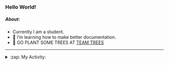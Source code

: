 ### Hello World!

##### About:
- Currently I am a student.
- 🌱 I’m learning how to make better documentation.
- 🌱 GO PLANT SOME TREES AT [TEAM TREES](https://teamtrees.org/)

---
<details>
  <summary>:zap: My Activity:</summary>
  
<!--START_SECTION:waka-->
![Code Time](http://img.shields.io/badge/Code%20Time-1%2C132%20hrs%204%20mins-blue)

**I'm a Night 🦉** 

```text
🌞 Morning                1184 commits        ██░░░░░░░░░░░░░░░░░░░░░░░   08.50 % 
🌆 Daytime                5139 commits        █████████░░░░░░░░░░░░░░░░   36.90 % 
🌃 Evening                3984 commits        ███████░░░░░░░░░░░░░░░░░░   28.61 % 
🌙 Night                  3619 commits        ██████░░░░░░░░░░░░░░░░░░░   25.99 % 
```
📅 **I'm Most Productive on Wednesday** 

```text
Monday                   2166 commits        ████░░░░░░░░░░░░░░░░░░░░░   15.55 % 
Tuesday                  1740 commits        ███░░░░░░░░░░░░░░░░░░░░░░   12.49 % 
Wednesday                3263 commits        ██████░░░░░░░░░░░░░░░░░░░   23.43 % 
Thursday                 1619 commits        ███░░░░░░░░░░░░░░░░░░░░░░   11.63 % 
Friday                   1342 commits        ██░░░░░░░░░░░░░░░░░░░░░░░   09.64 % 
Saturday                 1271 commits        ██░░░░░░░░░░░░░░░░░░░░░░░   09.13 % 
Sunday                   2525 commits        █████░░░░░░░░░░░░░░░░░░░░   18.13 % 
```


📊 **This Week I Spent My Time On** 

```text
🔥 Editors: 
VS Code                  21 mins             █████████████████████████   100.00 % 

🐱‍💻 Projects: 
discord-bot              19 mins             ██████████████████████░░░   89.78 % 
praise                   2 mins              ███░░░░░░░░░░░░░░░░░░░░░░   10.22 % 
```


 Last Updated on 06/06/2023 08:08:51 UTC
<!--END_SECTION:waka-->
</details>
